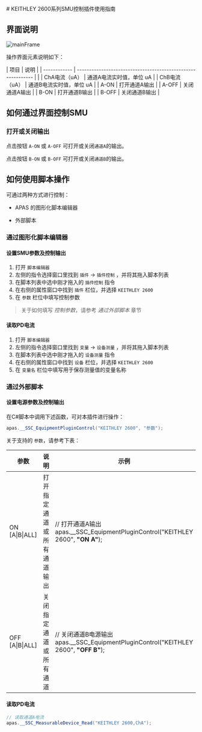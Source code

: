 ﻿﻿# KEITHLEY 2600系列SMU控制插件使用指南



## 界面说明

![mainFrame](\Resources\mainFrame.png)

操作界面元素说明如下：

| 项目         | 说明                                                         |
| ------------ | ------------------------------------------------------------ |                                   |
| ChA电流（uA） | 通道A电流实时值，单位 uA   |
| ChB电流（uA） | 通道B电流实时值，单位 uA   |
| A-ON         | 打开通道A输出                                                |
| A-OFF        | 关闭通道A输出                                                |
| B-ON         | 打开通道B输出                                                |
| B-OFF        | 关闭通道B输出                                                |



## 如何通过界面控制SMU

### 打开或关闭输出

点击按钮 `A-ON`  或 `A-OFF` 可打开或关闭`通道A`的输出。

点击按钮 `B-ON`  或 `B-OFF` 可打开或关闭`通道B`的输出。



 ## 如何使用脚本操作

可通过两种方式进行控制：

-  APAS 的图形化脚本编辑器

- 外部脚本



### 通过图形化脚本编辑器

#### 设置SMU参数及控制输出

1. 打开 `脚本编辑器`
2. 左侧的指令选择窗口里找到 `插件` -> `插件控制` ，并将其拖入脚本列表
3. 在脚本列表中选中刚才拖入的 `插件控制` 指令
4. 在右侧的属性窗口中找到 `插件` 栏位，并选择 `KEITHLEY 2600`
5. 在 `参数` 栏位中填写控制参数


> 关于如何填写 *控制参数*，请参考 *通过外部脚本* 章节



#### 读取PD电流

1. 打开 `脚本编辑器`
2. 左侧的指令选择窗口里找到 `变量` -> `设备测量` ，并将其拖入脚本列表
3. 在脚本列表中选中刚才拖入的 `设备测量` 指令
4. 在右侧的属性窗口中找到 `设备` 栏位，并选择 `KEITHLEY 2600` 
5. 在 `变量名` 栏位中填写用于保存测量值的变量名称



### 通过外部脚本

#### 设置电源参数及控制输出

在C#脚本中调用下述函数，可对本插件进行操作：

```c#
apas.__SSC_EquipmentPluginControl("KEITHLEY 2600", "参数");
```



关于支持的 `参数`，请参考下表：

| 参数                 | 说明                   | 示例                                                         |
| -------------------- | ---------------------- | ------------------------------------------------------------ |
| ON [A&#124;B&#124;ALL]    | 打开指定通道或所有通道输出 | // 打开通道A输出<br />apas.__SSC_EquipmentPluginControl("KEITHLEY 2600", **"ON A"**); |
| OFF [A&#124;B&#124;ALL]   | 关闭指定通道或所有通道 | // 关闭通道B电源输出<br />apas.__SSC_EquipmentPluginControl("KEITHLEY 2600", **"OFF B"**); |


#### 读取PD电流

```c#
// 读取通道A电流
apas.__SSC_MeasurableDevice_Read("KEITHLEY 2600,ChA");
```

